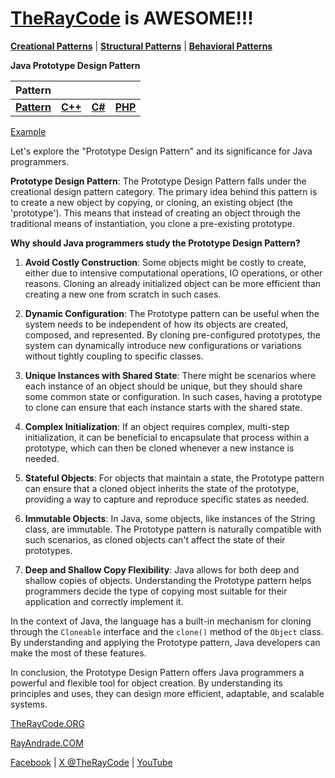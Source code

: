 # [TheRayCode](../../../README.md) is AWESOME!!!

**[Creational Patterns](../README.md)** | **[Structural Patterns](../../Structural/README.md)** | **[Behavioral Patterns](../../Behavioral/README.md)**

**Java Prototype Design Pattern**

|Pattern|   |   |   |
|---|---|---|---|
|  [**Pattern**](README.md) | [**C++**](../../../CPP/Creational/Prototype/README.md) | [**C#**](../../../Csharp/Creational/Prototype/README.md) | [**PHP**](../../../PHP/Creational/Prototype/README.md) |

[Example](Show/README.md)

Let's explore the "Prototype Design Pattern" and its significance for Java programmers.

**Prototype Design Pattern**:
The Prototype Design Pattern falls under the creational design pattern category. The primary idea behind this pattern is to create a new object by copying, or cloning, an existing object (the 'prototype'). This means that instead of creating an object through the traditional means of instantiation, you clone a pre-existing prototype.

**Why should Java programmers study the Prototype Design Pattern?**

1. **Avoid Costly Construction**: Some objects might be costly to create, either due to intensive computational operations, IO operations, or other reasons. Cloning an already initialized object can be more efficient than creating a new one from scratch in such cases.

2. **Dynamic Configuration**: The Prototype pattern can be useful when the system needs to be independent of how its objects are created, composed, and represented. By cloning pre-configured prototypes, the system can dynamically introduce new configurations or variations without tightly coupling to specific classes.

3. **Unique Instances with Shared State**: There might be scenarios where each instance of an object should be unique, but they should share some common state or configuration. In such cases, having a prototype to clone can ensure that each instance starts with the shared state.

4. **Complex Initialization**: If an object requires complex, multi-step initialization, it can be beneficial to encapsulate that process within a prototype, which can then be cloned whenever a new instance is needed.

5. **Stateful Objects**: For objects that maintain a state, the Prototype pattern can ensure that a cloned object inherits the state of the prototype, providing a way to capture and reproduce specific states as needed.

6. **Immutable Objects**: In Java, some objects, like instances of the String class, are immutable. The Prototype pattern is naturally compatible with such scenarios, as cloned objects can't affect the state of their prototypes.

7. **Deep and Shallow Copy Flexibility**: Java allows for both deep and shallow copies of objects. Understanding the Prototype pattern helps programmers decide the type of copying most suitable for their application and correctly implement it.

In the context of Java, the language has a built-in mechanism for cloning through the `Cloneable` interface and the `clone()` method of the `Object` class. By understanding and applying the Prototype pattern, Java developers can make the most of these features.

In conclusion, the Prototype Design Pattern offers Java programmers a powerful and flexible tool for object creation. By understanding its principles and uses, they can design more efficient, adaptable, and scalable systems.

[TheRayCode.ORG](https://www.TheRayCode.org)  

[RayAndrade.COM](https://www.RayAndrade.com)

[Facebook](https://www.facebook.com/TheRayCode/) | [X @TheRayCode](https://www.x.com/TheRayCode/) | [YouTube](https://www.youtube.com/TheRayCode/)
